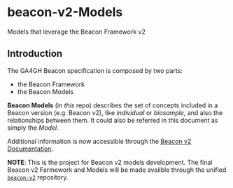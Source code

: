 # beacon-v2-Models

Models that leverage the Beacon Framework v2

## Introduction
The GA4GH Beacon specification is composed by two parts:

* the Beacon Framework
* the Beacon Models

**Beacon Models** (in *this* repo) describes the set of concepts included in a Beacon version (e.g. Beacon v2), like *individual* or *biosample*, and also the relationships between them. It could also be referred in this document as simply the *Model*.

Additional information is now accessible through the [Beacon v2 Documentation](http://docs.genomebeacons.org/models/).

**NOTE**: This is the project for Beacon v2 models development. The final Beacon v2 Farmework
and Models will be made availble through the unified [`beacon-v2`](https://github.com/ga4gh-beacon/beacon-v2) repository.
